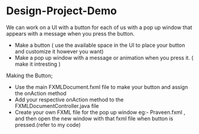 # Design-Project-Demo
 We can work on a UI with a button for each of us with a pop up window that appears with a message when you press the button.

- Make a button ( use the available space in the UI to place your button and customize it however you want)
- Make a pop up window with a message or animation when you press it. ( make it intresting )


Making the Button;
- Use the main FXMLDocument.fxml file to make your button and assign the onAction method
- Add your respective onAction method to the FXMLDocumentController.java file 
- Create your own FXML file for the pop up window eg:- Praveen.fxml , and then open the new window with that fxml file when button is pressed.(refer to my code)
